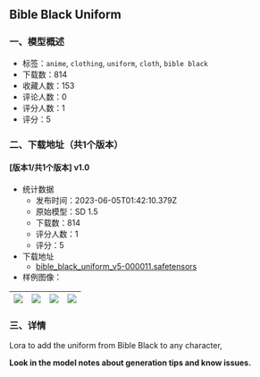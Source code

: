 ## Bible Black Uniform
### 一、模型概述

- 标签：`anime`, `clothing`, `uniform`, `cloth`, `bible black`
- 下载数：814
- 收藏人数：153
- 评论人数：0
- 评分人数：1
- 评分：5

### 二、下载地址（共1个版本）

#### [版本1/共1个版本] v1.0

- 统计数据
  - 发布时间：2023-06-05T01:42:10.379Z
  - 原始模型：SD 1.5
  - 下载数：814
  - 评分人数：1
  - 评分：5
- 下载地址
  - [bible_black_uniform_v5-000011.safetensors](https://civitai.com/api/download/models/89485)
- 样例图像：

| <img src="https://image.civitai.com/xG1nkqKTMzGDvpLrqFT7WA/91e394ae-df8c-490f-8647-f6fbf1a364c6/width=450/1034791.jpeg" /> | <img src="https://image.civitai.com/xG1nkqKTMzGDvpLrqFT7WA/2c50cfee-a8ef-4383-9a71-9de8830c69f9/width=450/1034788.jpeg" /> | <img src="https://image.civitai.com/xG1nkqKTMzGDvpLrqFT7WA/65a8a707-6604-4e22-b2b8-5be2ae5e9b20/width=450/1034799.jpeg" /> | <img src="https://image.civitai.com/xG1nkqKTMzGDvpLrqFT7WA/c23e7804-e66c-44af-ade0-f73bb5fb6a63/width=450/1034800.jpeg" /> |
| ---- | ---- | ---- | ---- |


### 三、详情
<p>Lora to add the uniform from Bible Black to any character,</p><p></p><p><strong>Look in the model notes about generation tips and know issues.</strong></p>